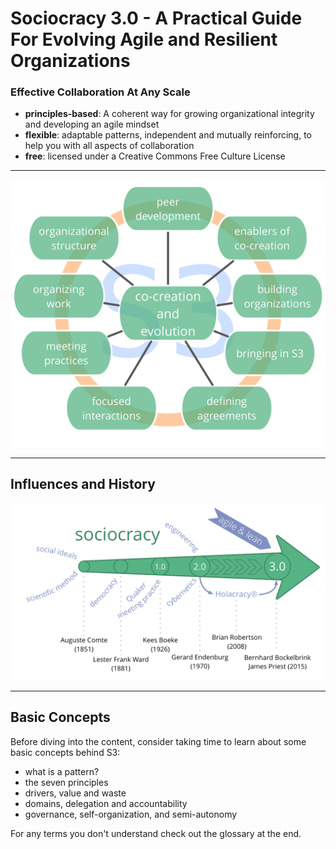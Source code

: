 # Sociocracy 3.0 - A Practical Guide For Evolving Agile and Resilient Organizations 

### Effective Collaboration At Any Scale

* **principles-based**: A coherent way for growing organizational integrity and developing an agile mindset
* **flexible**: adaptable patterns, independent and mutually reinforcing, to help you with all aspects of collaboration
* **free**: licensed under a Creative Commons Free Culture License

---

![inline,fit](img/framework/s3-pattern-groups.png)

---

## Influences and History

![inline, fit](img/context/history.png)

---

## Basic Concepts

Before diving into the content, consider taking time to learn about some basic concepts behind S3: 

- what is a pattern?
- the seven principles
- drivers, value and waste
- domains, delegation and accountability
- governance, self-organization, and semi-autonomy

For any terms you don't understand check out the glossary at the end.